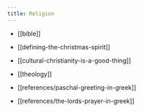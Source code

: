 ```yaml
---
title: Religion
---
```


- [[bible]]
- [[defining-the-christmas-spirit]]
- [[cultural-christianity-is-a-good-thing]]
- [[theology]]

- [[references/paschal-greeting-in-greek]]
- [[references/the-lords-prayer-in-greek]]
